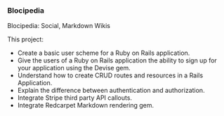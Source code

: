 ### Blocipedia

Blocipedia: Social, Markdown Wikis

This project:

- Create a basic user scheme for a Ruby on Rails application.
- Give the users of a Ruby on Rails application the ability to sign up for your application using the Devise gem.
- Understand how to create CRUD routes and resources in a Rails Application.
- Explain the difference between authentication and authorization.
- Integrate Stripe third party API callouts.
- Integrate Redcarpet Markdown rendering gem.
